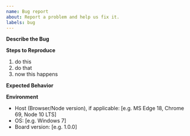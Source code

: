 ```yaml
---
name: Bug report
about: Report a problem and help us fix it.
labels: bug
---
```



__Describe the Bug__

<!-- A clear and concise description of what the bug is. -->


__Steps to Reproduce__

<!-- Clear steps that allow us to reproduce the error. -->

1. do this
2. do that
3. now this happens

<!--
If your bug is related to a life-cycle transition, clearly state the
state of affected issues / repositories _before_ the bug occurs.
-->

__Expected Behavior__

<!-- A clear and concise description of what you expected to happen. -->


__Environment__

- Host (Browser/Node version), if applicable: [e.g. MS Edge 18, Chrome 69, Node 10 LTS]
- OS: [e.g. Windows 7]
- Board version: [e.g. 1.0.0]